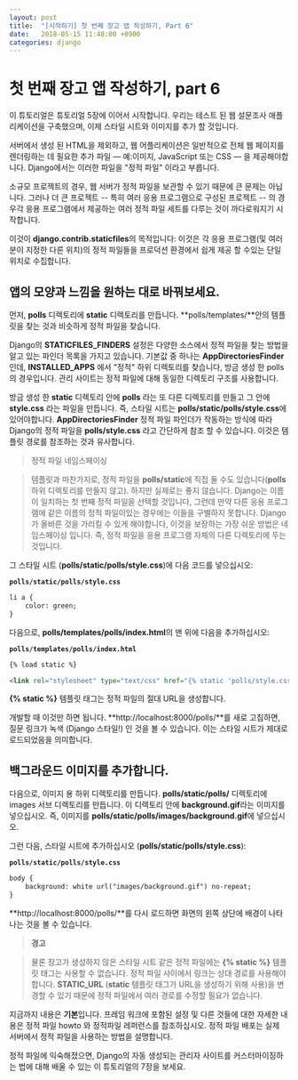 ```yaml
---
layout: post
title:  "[시작하기] 첫 번째 장고 앱 작성하기, Part 6"
date:   2018-05-15 11:48:00 +0900
categories: django
---
```


# 첫 번째 장고 앱 작성하기, part 6

이 튜토리얼은 튜토리얼 5장에 이어서 시작합니다. 우리는 테스트 된 웹 설문조사 애플리케이션을 구축했으며, 이제 스타일 시트와 이미지를 추가 할 것입니다.

서버에서 생성 된 HTML을 제외하고, 웹 어플리케이션은 일반적으로 전체 웹 페이지를 렌더링하는 데 필요한 추가 파일 — 예:이미지, JavaScript 또는 CSS — 을 제공해야합니다. Django에서는 이러한 파일을 "정적 파일" 이라고 부릅니다.

소규모 프로젝트의 경우, 웹 서버가 정적 파일을 보관할 수 있기 때문에 큰 문제는 아닙니다. 그러나 더 큰 프로젝트 -- 특히 여러 응용 프로그램으로 구성된 프로젝트 -- 의 경우각 응용 프로그램에서 제공하는 여러 정적 파일 세트를 다루는 것이 까다로워지기 시작합니다.

이것이 **django.contrib.staticfiles**의 목적입니다: 이것은 각 응용 프로그램(및 여러분이 지정한 다른 위치)의 정적 파일들을 프로덕션 환경에서 쉽게 제공 할 수있는 단일 위치로 수집합니다.

## 앱의 모양과 느낌을 원하는 대로 바꿔보세요.

먼저, **polls** 디렉토리에 **static** 디렉토리를 만듭니다. **polls/templates/**안의 템플릿을 찾는 것과 비슷하게 정적 파일을 찾습니다.

Django의 **STATICFILES_FINDERS** 설정은 다양한 소스에서 정적 파일을 찾는 방법을 알고 있는 파인더 목록을 가지고 있습니다. 기본값 중 하나는 **AppDirectoriesFinder** 인데, **INSTALLED_APPS** 에서 "정적" 하위 디렉토리를 찾습니다, 방금 생성 한 polls 의 경우입니다. 관리 사이트는 정적 파일에 대해 동일한 디렉토리 구조를 사용합니다.

방금 생성 한 **static** 디렉토리 안에 **polls** 라는 또 다른 디렉토리를 만들고 그 안에 **style.css** 라는 파일을 만듭니다. 즉, 스타일 시트는 **polls/static/polls/style.css**에 있어야합니다. **AppDirectoriesFinder** 정적 파일 파인더가 작동하는 방식에 따라 Django의 정적 파일을 **polls/style.css** 라고 간단하게 참조 할 수 있습니다. 이것은 템플릿 경로를 참조하는 것과 유사합니다.

>정적 파일 네임스페이싱

>템플릿과 마찬가지로, 정적 파일을 **polls/static**에 직접 둘 수도 있습니다(**polls** 하위 디렉토리를 만들지 않고). 하지만 실제로는 좋지 않습니다. Django는 이름이 일치하는 첫 번째 정적 파일을 선택할 것입니다, 그런데 만약 다른 응용 프로그램에 같은 이름의 정적 파일이있는 경우에는 이들을 구별하지 못합니다. Django가 올바른 것을 가리킬 수 있게 해야합니다, 이것을 보장하는 가장 쉬운 방법은 네임스페이싱 입니다. 즉, 정적 파일을 응용 프로그램 자체의 다른 디렉토리에 두는 것입니다.

그 스타일 시트 (**polls/static/polls/style.css**)에 다음 코드를 넣으십시오:

**`polls/static/polls/style.css`**

```html
li a {
    color: green;
}
```

다음으로, **polls/templates/polls/index.html**의 맨 위에 다음을 추가하십시오:

**`polls/templates/polls/index.html`**

<raw>

```html
{% load static %}

<link rel="stylesheet" type="text/css" href="{% static 'polls/style.css' %}" />
```

**{% static %}** 템플릿 태그는 정적 파일의 절대 URL을 생성합니다.

개발할 때 이것만 하면 됩니다. **http://localhost:8000/polls/**를 새로 고침하면, 질문 링크가 녹색 (Django 스타일!) 인 것을 볼 수 있습니다. 이는 스타일 시트가 제대로 로드되었음을 의미합니다.

## 백그라운드 이미지를 추가합니다.

다음으로, 이미지 용 하위 디렉토리를 만듭니다. **polls/static/polls/** 디렉토리에 images 서브 디렉토리를 만듭니다. 이 디렉토리 안에 **background.gif**라는 이미지를 넣으십시오. 즉, 이미지를 **polls/static/polls/images/background.gif**에 넣으십시오.

그런 다음, 스타일 시트에 추가하십시오 (**polls/static/polls/style.css**):

**`polls/static/polls/style.css`**

```html
body {
    background: white url("images/background.gif") no-repeat;
}
```


**http://localhost:8000/polls/**를 다시 로드하면 화면의 왼쪽 상단에 배경이 나타나는 것을 볼 수 있습니다. 

>**경고**

>물론 장고가 생성하지 않은 스타일 시트 같은 정적 파일에는 **{% static %}** 템플릿 태그는 사용할 수 없습니다. 정적 파일 사이에서 링크는 상대 경로를 사용해야합니다. **STATIC_URL** (**static** 템플릿 태그가 URL을 생성하기 위해 사용)을 변경할 수 있기 때문에 정적 파일에서 여러 경로를 수정할 필요가 없습니다.


지금까지 내용은 **기본**입니다. 프레임 워크에 포함된 설정 및 다른 것들에 대한 자세한 내용은 정적 파일 howto 와 정적파일 레퍼런스를 참조하십시오. 정적 파일 배포는 실제 서버에서 정적 파일을 사용하는 방법을 설명합니다.

정적 파일에 익숙해졌으면, Django의 자동 생성되는 관리자 사이트를 커스터마이징하는 법에 대해 배울 수 있는 이 튜토리얼의 7장을 보세요.

<endraw>
